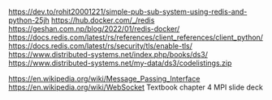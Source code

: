 https://dev.to/rohit20001221/simple-pub-sub-system-using-redis-and-python-25jh
https://hub.docker.com/_/redis
https://geshan.com.np/blog/2022/01/redis-docker/
https://docs.redis.com/latest/rs/references/client_references/client_python/
https://docs.redis.com/latest/rs/security/tls/enable-tls/
https://www.distributed-systems.net/index.php/books/ds3/
https://www.distributed-systems.net/my-data/ds3/codelistings.zip

https://en.wikipedia.org/wiki/Message_Passing_Interface
https://en.wikipedia.org/wiki/WebSocket
Textbook chapter 4
MPI slide deck

